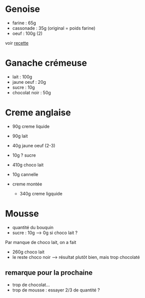 # Genoise
- farine    :   65g
- cassonade :   35g (original = poids farine)
- oeuf      :   100g (2)

voir [recette](./moka.md#Genoise)

# Ganache crémeuse
- lait          :   100g
- jaune oeuf    :   20g
- sucre         :   10g
- chocolat noir :   50g 

# Creme anglaise
- 90g creme liquide
- 90g lait
- 40g jaune oeuf (2-3)
- 10g ? sucre 
- 410g choco lait
- 10g cannelle

- creme montée
    - 340g creme ligquide
  
# Mousse
- quantité du bouquin
- sucre : 10g --> 0g si choco lait ?

Par manque de choco lait, on a fait
- 260g choco lait
- le reste choco noir
--> résultat plutôt bien, mais trop chocolaté

## remarque pour la prochaine
- trop de chocolat...
- trop de mousse : essayer 2/3 de quantité ?

